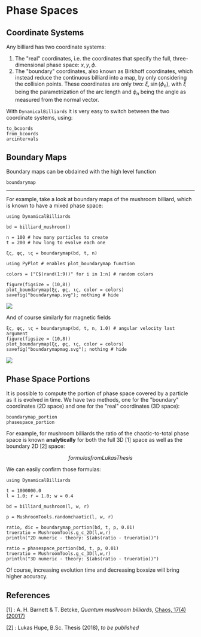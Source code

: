 # Phase Spaces

## Coordinate Systems
Any billiard has two coordinate systems:
1. The "real" coordinates, i.e. the coordinates that specify the full, three-dimensional phase space: $x, y, \phi$.
2. The "boundary" coordinates, also known as Birkhoff coordinates, which instead reduce the continuous billiard into a map, by only considering the collision points. These coordinates are only two: $\xi, \sin(\phi_n)$, with $\xi$ being the parametrization of the arc length and $\phi_n$ being the angle as measured from the normal vector.

With `DynamicalBilliards` it is very easy to switch between the two coordinate
systems, using:
```@docs
to_bcoords
from_bcoords
arcintervals
```

## Boundary Maps
Boundary maps can be obdained with the high level function
```@docs
boundarymap
```
---
For example, take a look at boundary maps of the mushroom billiard, which is known to have a mixed phase space:
```@example coords
using DynamicalBilliards

bd = billiard_mushroom()

n = 100 # how many particles to create
t = 200 # how long to evolve each one

ξς, φς, ις = boundarymap(bd, t, n)

using PyPlot # enables plot_boundarymap function

colors = ["C$(rand(1:9))" for i in 1:n] # random colors

figure(figsize = (10,8))
plot_boundarymap(ξς, φς, ις, color = colors)
savefig("boundarymap.svg"); nothing # hide
```
![](boundarymap.svg)

<!-- ![Boundary map](https://i.imgur.com/RO9UZa9.png) -->

And of course similarly for magnetic fields
```@example coords
ξς, φς, ις = boundarymap(bd, t, n, 1.0) # angular velocity last argument
figure(figsize = (10,8))
plot_boundarymap(ξς, φς, ις, color = colors)
savefig("boundarymapmag.svg"); nothing # hide
```
![](boundarymapmag.svg)

<!-- ![Boundary map with magnetic field](https://i.imgur.com/YoW1FVD.png) -->

## Phase Space Portions
It is possible to compute the portion of phase space covered by a particle as it
is evolved in time. We have two methods, one for the "boundary" coordinates (2D space)
and one for the "real" coordinates (3D space):
```@docs
boundarymap_portion
phasespace_portion
```
For example, for mushroom billiards the ratio of the chaotic-to-total phase space is known **analytically** for both the full 3D [1] space as well as the boundary 2D [2] space:

$$
formulas from Lukas Thesis
$$

We can easily confirm those formulas:
```@example phasespace
using DynamicalBilliards

t = 1000000.0
l = 1.0; r = 1.0; w = 0.4

bd = billiard_mushroom(l, w, r)

p = MushroomTools.randomchaotic(l, w, r)

ratio, dic = boundarymap_portion(bd, t, p, 0.01)
trueratio = MushroomTools.g_c_2D(l,w,r)
println("2D numeric - theory: $(abs(ratio - trueratio))")

ratio = phasespace_portion(bd, t, p, 0.01)
trueratio = MushroomTools.g_c_3D(l,w,r)
println("3D numeric - theory: $(abs(ratio - trueratio))")
```
Of course, increasing evolution time and decreasing boxsize will bring higher accuracy.

## References

[1] : A. H. Barnett & T. Betcke, *Quantum mushroom billiards*, [Chaos, 17(4) (20017)](https://doi.org/10.1063/1.2816946)

[2] : Lukas Hupe, B.Sc. Thesis (2018), *to be published*
